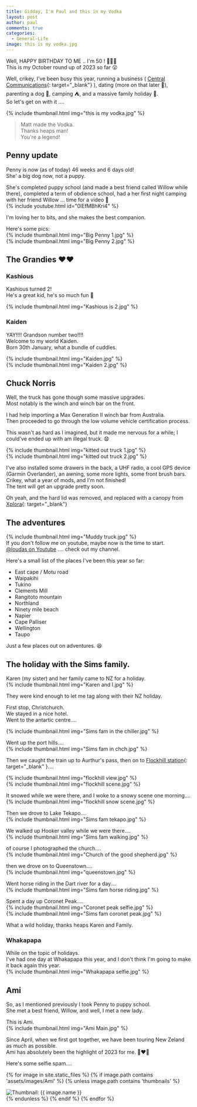 ```yaml
---
title: Gidday, I'm Paul and this in my Vodka
layout: post
author: paul
comments: true
categories:
  - General-Life
image: this is my vodka.jpg
---
```

Well, HAPPY BIRTHDAY TO ME .. I'm 50 ! 🎂🎉🎉  
This is my October round up of 2023 so far 😮

Well, crikey, I've been busy this year, running a business ( [Central Communications](https://www.centralcomms.nz/){: target="_blank"} ), dating (more on that later 👧), parenting a dog 🐶, camping ⛺, and a massive family holiday 🛬.  
So let's get on with it ....   

{% include thumbnail.html img="this is my vodka.jpg" %}  
>  
> Matt made the Vodka.  
> Thanks heaps man!   
> You're a legend!  

## Penny update
Penny is now (as of today) 46 weeks and 6 days old!  
She' a big dog now, not a puppy.  

She's completed puppy school (and made a best friend called Willow while there), completed a term of obdience school, had a her first night camping with her friend Willow ... time for a video 🥰  
{% include youtube.html id="0lEfMBhKri4" %}  
  
I'm loving her to bits, and she makes the best companion.  

Here's some pics:  
{% include thumbnail.html img="Big Penny 1.jpg" %}  
{% include thumbnail.html img="Big Penny 2.jpg" %}  

## The Grandies ❤️❤️ 
### Kashious
Kashious turned 2!  
He's a great kid, he's so much fun 🤪  

{% include thumbnail.html img="Kashious is 2.jpg" %}  

### Kaiden
YAY!!!! Grandson number two!!!!  
Welcome to my world Kaiden.  
Born 30th January, what a bundle of cuddles.  

{% include thumbnail.html img="Kaiden.jpg" %}  
{% include thumbnail.html img="Kaiden 2.jpg" %}  

## Chuck Norris
Well, the truck has gone though some massive upgrades.  
Most notably is the winch and winch bar on the front.  

I had help importing a Max Generation II winch bar from Australia.  
Then proceeded to go through the low volume vehicle certification process.  

This wasn't as hard as I imagined, but it made me nervous for a while; I could've ended up with am illegal truck. 😧  

{% include thumbnail.html img="kitted out truck 1.jpg" %}  
{% include thumbnail.html img="kitted out truck 2.jpg" %}  

I've also installed some drawers in the back, a UHF radio, a cool GPS device (Garmin Overlander), an awning, some more lights, some front brush bars.  
Crikey, what a year of mods, and I'm not finished!  
The tent will get an upgrade pretty soon.  

Oh yeah, and the hard lid was removed, and replaced with a canopy from [Xplora](https://xplora.co.nz/){: target="_blank"}

## The adventures 
{% include thumbnail.html img="Muddy truck.jpg" %}  
If you don't follow me on youtube, maybe now is the time to start.  
[@loudas on Youtube](https://www.youtube.com/@loudas) .... check out my channel.  

Here's a small list of the places I've been this year so far:
* East cape / Motu road
* Waipakihi 
* Tukino 
* Clements Mill
* Rangitoto mountain
* Northland
* Ninety mile beach
* Napier
* Cape Palliser
* Wellington
* Taupo

Just a few places out on adventures. 😆  

## The holiday with the Sims family.
Karen (my sister) and her family came to NZ for a holiday.  
{% include thumbnail.html img="Karen and I.jpg" %}  

They were kind enough to let me tag along with their NZ holiday.  

First stop, Christchurch.  
We stayed in a nice hotel.  
Went to the antartic centre....   

{% include thumbnail.html img="Sims fam in the chiller.jpg" %}  

Went up the port hills....   
{% include thumbnail.html img="Sims fam in chch.jpg" %}  

Then we caught the train up to Aurthur's pass, then on to [Flockhill station](https://www.flockhillnz.com/){: target="_blank" }....   

{% include thumbnail.html img="flockhill view.jpg" %}  
{% include thumbnail.html img="flockhill scene.jpg" %}  

It snowed while we were there, and I woke to a snowy scene one morning....   
{% include thumbnail.html img="flockhill snow scene.jpg" %}  

Then we drove to Lake Tekapo....  
{% include thumbnail.html img="Sims fam tekapo.jpg" %}  

We walked up Hooker valley while we were there....   
{% include thumbnail.html img="Sims fam walking.jpg" %}  

of course I photographed the church....  
{% include thumbnail.html img="Church of the good shepherd.jpg" %}  

then we drove on to Queenstown....   
{% include thumbnail.html img="queenstown.jpg" %}  

Went horse riding in the Dart river for a day....   
{% include thumbnail.html img="Sims fam horse riding.jpg" %}  

Spent a day up Coronet Peak....   
{% include thumbnail.html img="Coronet peak selfie.jpg" %}  
{% include thumbnail.html img="Sims fam coronet peak.jpg" %}  

What a wild holiday, thanks heaps Karen and Family.  

### Whakapapa
While on the topic of holidays.  
I've had one day at Whakapapa this year, and I don't think I'm going to make it back again this year.  
{% include thumbnail.html img="Whakapapa selfie.jpg" %}  

## Ami 

So, as I mentioned previously I took Penny to puppy school.  
She met a best friend, Willow, and well, I met a new lady.  

This is Ami.  
{% include thumbnail.html img="Ami Main.jpg" %}  

Since April, when we first got together, we have been touring New Zeland as much as possible.  
Ami has absolutely been the highlight of 2023 for me. 👩‍❤️‍👨

Here's some selfie spam....  

<div class="masonrygallery card-columns no-gutters">

 {% for image in site.static_files %}
 {% if image.path contains 'assets/images/Ami' %}
 {% unless image.path contains 'thumbnails' %}
 <div class="card">
  <div class="thumbnail">
   <img src="{{ site.url }}/{{ image.basename | prepend: 'assets/images/Ami/thumbnails/' | append: image.extname }}" alt="Thumbnail: {{ image.name }}" rel="lightbox" class="thumbnail">
  </div>
 </div>
 {% endunless %}
 {% endif %}
 {% endfor %}
</div>
